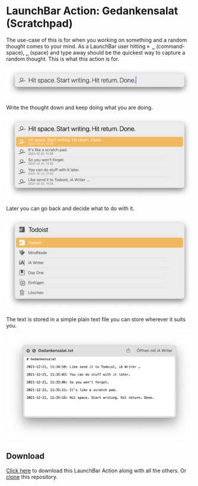 # LaunchBar Action: Gedankensalat (Scratchpad)

The use-case of this is for when you working on something and a random thought comes to your mind. As a LaunchBar user hitting `⌘ ␣` (command-space), `␣` (space) and type away should be the quickest way to capture a random thought. This is what this action is for. 

<img src="01.png" width="600"/>

Write the thought down and keep doing what you are doing. 

<img src="02.png" width="600"/>

Later you can go back and decide what to do with it.

<img src="03.png" width="600"/>

The text is stored in a simple plain text file you can store wherever it suits you.

<img src="04.png" width="600"/>

## Download
[Click here](https://github.com/Ptujec/LaunchBar/archive/refs/heads/master.zip) to download this LaunchBar Action along with all the others. Or [clone](https://docs.github.com/en/repositories/creating-and-managing-repositories/cloning-a-repository) this repository.   
